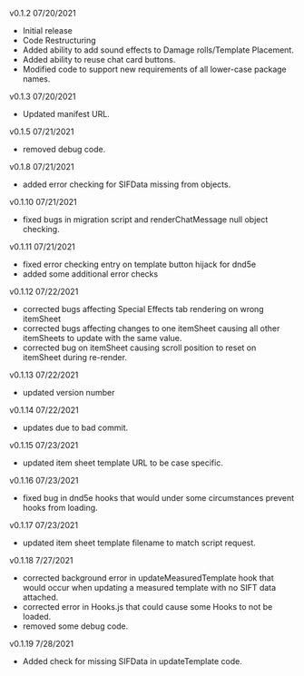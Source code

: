 v0.1.2  07/20/2021

* Initial release
* Code Restructuring
* Added ability to add sound effects to Damage rolls/Template Placement.
* Added ability to reuse chat card buttons.
* Modified code to support new requirements of all lower-case package names.

v0.1.3 07/20/2021

* Updated manifest URL.

v0.1.5 07/21/2021

* removed debug code.

v0.1.8 07/21/2021

* added error checking for SIFData missing from objects.

v0.1.10 07/21/2021

* fixed bugs in migration script and renderChatMessage null object checking.

v0.1.11 07/21/2021

* fixed error checking entry on template button hijack for dnd5e
* added some additional error checks

v0.1.12 07/22/2021

* corrected bugs affecting Special Effects tab rendering on wrong itemSheet
* corrected bugs affecting changes to one itemSheet causing all other itemSheets to update with the same value.
* corrected bug on itemSheet causing scroll position to reset on itemSheet during re-render.

v0.1.13 07/22/2021

* updated version number

v0.1.14 07/22/2021

* updates due to bad commit.  

v0.1.15 07/23/2021

* updated item sheet template URL to be case specific.  

v0.1.16 07/23/2021

* fixed bug in dnd5e hooks that would under some circumstances prevent hooks from loading.

v0.1.17 07/23/2021

* updated item sheet template filename to match script request.  

v0.1.18 7/27/2021

* corrected background error in updateMeasuredTemplate hook that would occur when updating a measured template with no SIFT data attached.  
* corrected error in Hooks.js that could cause some Hooks to not be loaded.  
* removed some debug code.

v0.1.19 7/28/2021

* Added check for missing SIFData in updateTemplate code.  
